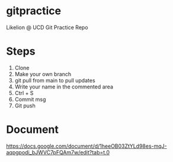# gitpractice
Likelion @ UCD Git Practice Repo


# Steps
1. Clone
2. Make your own branch
3. git pull from main to pull updates
4. Write your name in the commented area
5. Ctrl + S
6. Commit msg
7. Git push


# Document
https://docs.google.com/document/d/1heeOB03ZtYLd98es-mqJ-aqpgpodi_bJWVC7pFQAm7w/edit?tab=t.0
